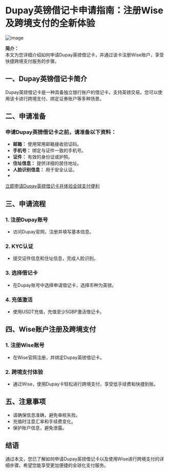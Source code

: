 # Dupay英镑借记卡申请指南：注册Wise及跨境支付的全新体验

![image](https://github.com/user-attachments/assets/77a89032-d027-4b6d-8541-df4ff028df35)

**简介：**  
本文为您详细介绍如何申请Dupay英镑借记卡，并通过该卡注册Wise账户，享受快捷跨境支付服务的步骤。

## 一、Dupay英镑借记卡简介
Dupay英镑借记卡是一种具备独立银行账户的借记卡，支持英镑交易。您可以使用该卡进行跨境支付、绑定证券账户等多种场景。

## 二、申请准备
### 申请Dupay英镑借记卡之前，请准备以下资料：
- **邮箱：** 使用常用邮箱接收验证码。
- **手机号：** 绑定与证件一致的手机号。
- **证件：** 有效的身份证或护照。
- **住址信息：** 提供详细的居住地址。
- **人脸识别信息：** 用于安全认证。
- 
[立即申请Dupay英镑借记卡并体验全球支付便利](https://bit.ly/DuPay)

## 三、申请流程
### 1. 注册Dupay账号
- 访问Dupay官网，注册并填写基本信息。
  
### 2. KYC认证
- 提交证件信息和住址信息，完成人脸识别。

### 3. 选择借记卡
- 在Dupay账号中选择申请借记卡，选择币种为英镑。

### 4. 充值激活
- 使用USDT充值，充值至少5GBP激活借记卡。

## 四、Wise账户注册及跨境支付
### 1. 注册Wise账号
- 在Wise官网注册，并绑定Dupay英镑借记卡。

### 2. 跨境支付体验
- 通过Wise，使用Dupay卡轻松进行跨境支付，享受低手续费和快捷到账。

## 五、注意事项
- 请确保信息准确，避免审核失败。
- 充值时注意汇率和手续费变化。
- 保护账户信息，避免泄露。



## 结语
通过本文，您已了解如何申请Dupay英镑借记卡以及使用Wise进行跨境支付的详细步骤。希望您能享受更加便捷的全球化支付服务。
